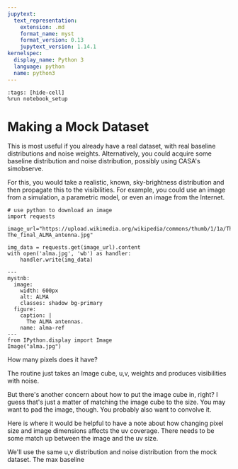 ```yaml
---
jupytext:
  text_representation:
    extension: .md
    format_name: myst
    format_version: 0.13
    jupytext_version: 1.14.1
kernelspec:
  display_name: Python 3
  language: python
  name: python3
---
```


```{code-cell}
:tags: [hide-cell]
%run notebook_setup
```

# Making a Mock Dataset

This is most useful if you already have a real dataset, with real baseline distributions and noise weights. Alternatively, you could acquire some baseline distribution and noise distribution, possibly using CASA's simobserve.


For this, you would take a realistic, known, sky-brightness distribution and then propagate this to the visibilities. For example, you could use an image from a simulation, a parametric model, or even an image from the Internet.

```{code-cell}
# use python to download an image
import requests

image_url="https://upload.wikimedia.org/wikipedia/commons/thumb/1/1a/The_final_ALMA_antenna.jpg/2560px-The_final_ALMA_antenna.jpg"

img_data = requests.get(image_url).content
with open('alma.jpg', 'wb') as handler:
    handler.write(img_data)
```

```{code-cell} ipython3
---
mystnb:
  image:
    width: 600px
    alt: ALMA
    classes: shadow bg-primary
  figure:
    caption: |
      The ALMA antennas.
    name: alma-ref
---
from IPython.display import Image
Image("alma.jpg")
```

How many pixels does it have?

The routine just takes an Image cube, u,v, weights and produces visibilities with noise.

But there's another concern about how to put the image cube in, right? I guess that's just a matter of matching the image cube to the size. You may want to pad the image, though. You probably also want to convolve it.

Here is where it would be helpful to have a note about how changing pixel size and image dimensions affects the uv coverage. There needs to be some match up between the image and the uv size.

We'll use the same u,v distribution and noise distribution from the mock dataset. The max baseline

